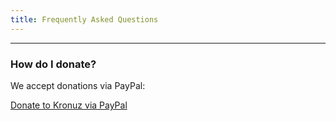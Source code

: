 ```yaml
---
title: Frequently Asked Questions
---
```


---

### How do I donate?

We accept donations via PayPal:

<a class="paypalme" href="https://www.paypal.me/Kronuz/20" target="_blank" rel="nofollow">Donate to Kronuz via PayPal</a>
